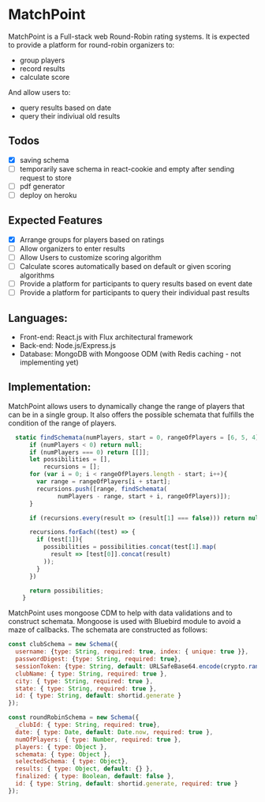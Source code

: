 # MatchPoint
MatchPoint is a Full-stack web Round-Robin rating systems. It is expected to provide a platform for round-robin organizers to:
* group players
* record results
* calculate score

And allow users to:
* query results based on date
* query their indiviual old results
## Todos
 - [x] saving schema
 - [ ] temporarily save schema in react-cookie and empty after sending request to store
 - [ ] pdf generator
 - [ ] deploy on heroku

## Expected Features
 - [x] Arrange groups for players based on ratings
 - [ ] Allow organizers to enter results
 - [ ] Allow Users to customize scoring algorithm
 - [ ] Calculate scores automatically based on default or given scoring algorithms
 - [ ] Provide a platform for participants to query results based on event date
 - [ ] Provide a platform for participants to query their individual past results

## Languages:
 - Front-end: React.js with Flux architectural framework
 - Back-end: Node.js/Express.js
 - Database: MongoDB with Mongoose ODM (with Redis caching - not implementing yet)
 

## Implementation:
MatchPoint allows users to dynamically change the range of players that can be in a single group. It also offers the possible schemata that fulfills the condition of the range of players.

      
```javascript
  static findSchemata(numPlayers, start = 0, rangeOfPlayers = [6, 5, 4]){
      if (numPlayers < 0) return null;
      if (numPlayers === 0) return [[]];
      let possibilities = [],
          recursions = [];
      for (var i = 0; i < rangeOfPlayers.length - start; i++){
        var range = rangeOfPlayers[i + start];
        recursions.push([range, findSchemata(
              numPlayers - range, start + i, rangeOfPlayers)]);
      }

      if (recursions.every(result => (result[1] === false))) return null;

      recursions.forEach((test) => {
        if (test[1]){
          possibilities = possibilities.concat(test[1].map( 
            result => [test[0]].concat(result)
          ));  
        }
      })

      return possibilities;
    }
```

MatchPoint uses mongoose CDM to help with data validations and to construct schemata. Mongoose is used with Bluebird module to avoid a maze of callbacks. The schemata are constructed as follows:

```javascript
const clubSchema = new Schema({
  username: {type: String, required: true, index: { unique: true }},
  passwordDigest: {type: String, required: true},
  sessionToken: {type: String, default: URLSafeBase64.encode(crypto.randomBytes(32))},
  clubName: { type: String, required: true },
  city: { type: String, required: true },
  state: { type: String, required: true },
  id: { type: String, default: shortid.generate }
});

const roundRobinSchema = new Schema({
  _clubId: { type: String, required: true},
  date: { type: Date, default: Date.now, required: true },
  numOfPlayers: { type: Number, required: true },
  players: { type: Object },
  schemata: { type: Object },
  selectedSchema: { type: Object},
  results: { type: Object, default: {} },
  finalized: { type: Boolean, default: false },
  id: { type: String, default: shortid.generate, required: true }
});

```

